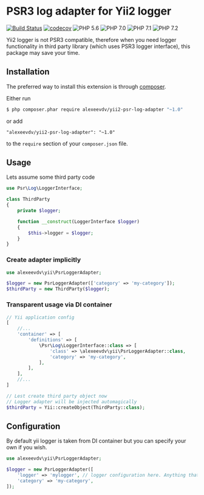 # PSR3 log adapter for Yii2 logger

[![Build Status](https://travis-ci.org/alexeevdv/yii2-psr-log-adapter.svg?branch=master)](https://travis-ci.org/alexeevdv/yii2-psr-log-adapter) 
[![codecov](https://codecov.io/gh/alexeevdv/yii2-psr-log-adapter/branch/master/graph/badge.svg)](https://codecov.io/gh/alexeevdv/yii2-psr-log-adapter)
![PHP 5.6](https://img.shields.io/badge/PHP-5.6-green.svg)
![PHP 7.0](https://img.shields.io/badge/PHP-7.0-green.svg) 
![PHP 7.1](https://img.shields.io/badge/PHP-7.1-green.svg) 
![PHP 7.2](https://img.shields.io/badge/PHP-7.2-green.svg)


Yii2 logger is not PSR3 compatible, therefore when you need logger functionality in third party library (which uses PSR3 logger interface), this package may save your time.

## Installation

The preferred way to install this extension is through [composer](https://getcomposer.org/download/).

Either run

```bash
$ php composer.phar require alexeevdv/yii2-psr-log-adapter "~1.0"
```

or add

```
"alexeevdv/yii2-psr-log-adapter": "~1.0"
```

to the ```require``` section of your `composer.json` file.

## Usage

Lets assume some third party code
```php
use Psr\Log\LoggerInterface;

class ThirdParty 
{
    private $logger;

    function __construct(LoggerInterface $logger)
    {
        $this->logger = $logger;
    }
}
```

### Create adapter implicitly
```php
use alexeevdv\yii\PsrLoggerAdapter;

$logger = new PsrLoggerAdapter(['category' => 'my-category']);
$thirdParty = new ThirdParty($logger);
```

### Transparent usage via DI container
```php
// Yii application config
[
    //...
    'container' => [
        'definitions' => [
            \Psr\Log\LoggerInterface::class => [
                'class' => \alexeevdv\yii\PsrLoggerAdapter::class,
                'category' => 'my-category',
            ],
        ],
    ],
    //...
]

// Lest create third party object now
// Logger adapter will be injected automagically
$thirdParty = Yii::createObject(ThirdParty::class);
```

## Configuration
By default yii logger is taken from DI container but you can specify your own if you wish.

```php
use alexeevdv\yii\PsrLoggerAdapter;

$logger = new PsrLoggerAdapter([
    'logger' => 'mylogger', // logger configuration here. Anything that can be passed to \yii\di\Instance::ensure
    'category' => 'my-category',
]);
```
